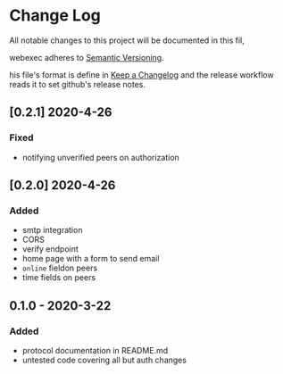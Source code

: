 # Change Log

All notable changes to this project will be documented in this fil, 

webexec adheres to [Semantic Versioning](https://semver.org/spec/v2.0.0.html).

his file's format is define in 
[Keep a Changelog](https://keepachangelog.com/en/1.0.0/)
and the release workflow reads it to set github's release notes.


## [0.2.1] 2020-4-26

### Fixed

- notifying unverified peers on authorization

## [0.2.0] 2020-4-26

### Added 

- smtp integration
- CORS
- verify endpoint
- home page with a form to send email
- `online` fieldon peers
- time fields on peers

## 0.1.0 - 2020-3-22

### Added 

- protocol documentation in README.md
- untested code covering all but auth changes
